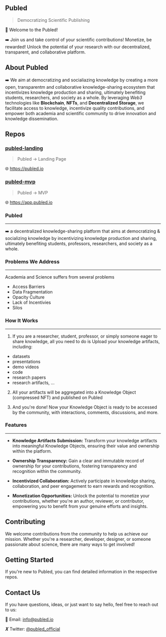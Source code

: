 ## Publed 
> Democratizing Scientific Publishing

👋 Welcome to the Publed! 

➡️ Join us and take control of your scientific contributions! Monetize, be rewarded! Unlock the potential of your research with our decentralized, transparent, and collaborative platform.

## About Publed

➡️ We aim at democratizing and socialiazing knowledge by creating a more open, transparentm and collaborative knowledge-sharing ecosystem that incentivizes knowledge production and sharing, ultimately benefiting students, researchers, and society as a whole. By leveraging _Web3_ technologies like **Blockchain**, **NFTs**, and **Decentralized Storage**, we facilitate access to knowledge, incentivize quality contributions, and empower both academia and scientific community to drive innovation and knowledge dissemination.

## Repos

### [publed-landing](https://github.com/publed/publed-landing)
> Publed → Landing Page

🌐 https://publed.io

### [publed-mvp](https://github.com/publed/publed-mvp)
> Publed → MVP  

🌐 https://app.publed.io

[//]: <> (## OPOS Hackathon)

### **Publed**
---
➡️ a decentralized knowledge-sharing platform that aims at democratizing & socializing knowledge by incentivizing knowledge production and sharing, ultimately benefiting students, professors, researchers, and society as a whole.


### **Problems We Address**
---
Academia and Science suffers from several problems 
- Access Barriers
- Data Fragmentation
- Opacity Culture
- Lack of Incentivies
- Silos

### **How It Works**
---

1. If you are a researcher, student, professor, or simply someone eager to share knowledge, all you need to do is Upload your knowledge artifacts, including:
  - datasets
  - presentations
  - demo videos
  - code
  - research papers
  - research artifacts, ...

2. All your artifacts will be aggregated into a Knowledge Object (compressed NFT) and published on Publed

3. And you're done! Now your Knowledge Object is ready to be accessed by the community, with interactions, comments, discussions, and more.

### Features
---

- **Knowledge Artifacts Submission:** Transform your knowledge artifacts into meaningful Knowledge Objects, ensuring their value and ownership within the platform.

- **Ownership Transparency:** Gain a clear and immutable record of ownership for your contributions, fostering transparency and recognition within the community.
  
- **Incentivized Collaboration:** Actively participate in knowledge sharing, collaboration, and peer engagement to earn rewards and recognition.
  
- **Monetization Opportunities:** Unlock the potential to monetize your contributions, whether you're an author, reviewer, or contributor, empowering you to benefit from your genuine efforts and insights.


## Contributing

We welcome contributions from the community to help us achieve our mission. Whether you're a researcher, developer, designer, or someone passionate about science, there are many ways to get involved!


## Getting Started

If you're new to Publed, you can find detailed information in the respective repos.

## Contact Us

If you have questions, ideas, or just want to say hello, feel free to reach out to us:

📧 Email: info@publed.io

𝑿 Twitter: [@publed_official](https://twitter.com/publed_official)
